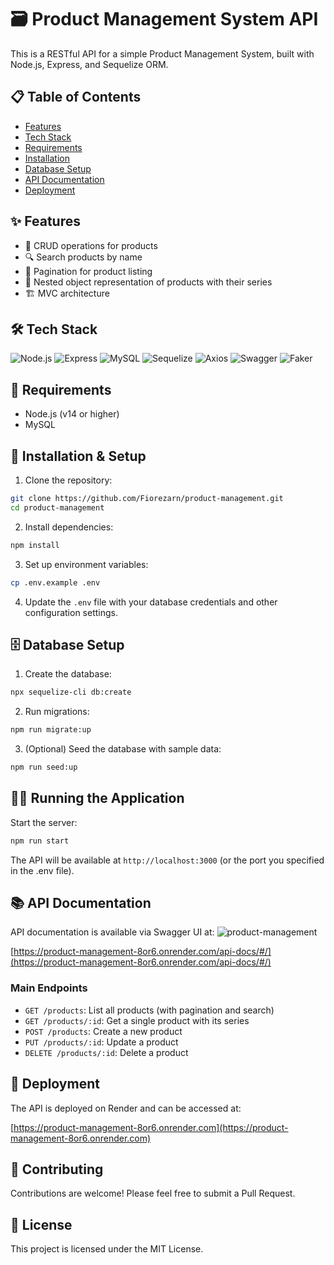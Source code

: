 # 🗃 Product Management System API

This is a RESTful API for a simple Product Management System, built with Node.js, Express, and Sequelize ORM.

## 📋 Table of Contents

- [Features](#features)
- [Tech Stack](#tech-stack)
- [Requirements](#requirements)
- [Installation](#installation)
- [Database Setup](#database-setup)
- [API Documentation](#api-documentation)
- [Deployment](#deployment)

## ✨ Features

- 📝 CRUD operations for products
- 🔍 Search products by name
- 📄 Pagination for product listing
- 🌳 Nested object representation of products with their series
- 🏗️ MVC architecture

## 🛠️ Tech Stack

![Node.js](https://img.shields.io/badge/-Node.js-339933?style=flat-square&logo=node.js&logoColor=white)
![Express](https://img.shields.io/badge/-Express-000000?style=flat-square&logo=express&logoColor=white)
![MySQL](https://img.shields.io/badge/-MySQL-4479A1?style=flat-square&logo=mysql&logoColor=white)
![Sequelize](https://img.shields.io/badge/-Sequelize-52B0E7?style=flat-square&logo=sequelize&logoColor=white)
![Axios](https://img.shields.io/badge/-Axios-5A29E4?style=flat-square&logo=axios&logoColor=white)
![Swagger](https://img.shields.io/badge/-Swagger-85EA2D?style=flat-square&logo=swagger&logoColor=black)
![Faker](https://img.shields.io/badge/-Faker-7D4698?style=flat-square&logo=faker&logoColor=white)

## 🔧 Requirements

- Node.js (v14 or higher)
- MySQL

## 🚀 Installation & Setup

1. Clone the repository:
```bash
git clone https://github.com/Fiorezarn/product-management.git
cd product-management
```

2. Install dependencies:
```bash
npm install
```

3. Set up environment variables:
```bash
cp .env.example .env
```

4. Update the `.env` file with your database credentials and other configuration settings.

## 🗄️ Database Setup

1. Create the database:
```bash
npx sequelize-cli db:create
```

2. Run migrations:
```bash
npm run migrate:up
```

3. (Optional) Seed the database with sample data:
```bash
npm run seed:up
```

## 🏃‍♂️ Running the Application

Start the server:
```bash
npm run start
```

The API will be available at `http://localhost:3000` (or the port you specified in the .env file).

## 📚 API Documentation

API documentation is available via Swagger UI at:
![product-management](https://github.com/user-attachments/assets/8534409f-8d3c-4515-9619-82abe6fc10ad)


[https://product-management-8or6.onrender.com/api-docs/#/](https://product-management-8or6.onrender.com/api-docs/#/)

### Main Endpoints

- `GET /products`: List all products (with pagination and search)
- `GET /products/:id`: Get a single product with its series
- `POST /products`: Create a new product
- `PUT /products/:id`: Update a product
- `DELETE /products/:id`: Delete a product

## 🚀 Deployment

The API is deployed on Render and can be accessed at:

[https://product-management-8or6.onrender.com](https://product-management-8or6.onrender.com)

## 🤝 Contributing

Contributions are welcome! Please feel free to submit a Pull Request.

## 📄 License

This project is licensed under the MIT License.
